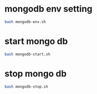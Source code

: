# mongodb env setting
```bash
bash mongodb-env.sh
```
# start mongo db
```bash
bash mongodb-start.sh
```
# stop mongo db
```bash
bash mongodb-stop.sh
```
